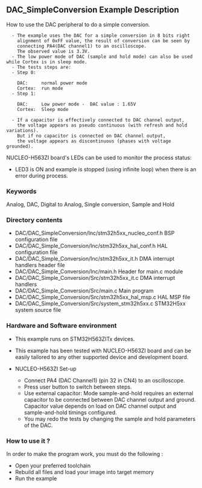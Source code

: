 ## <b>DAC_SimpleConversion Example Description</b>

How to use the DAC peripheral to do a simple conversion.

      - The example uses the DAC for a simple conversion in 8 bits right
        alignment of 0xFF value, the result of conversion can be seen by
        connecting PA4(DAC channel1) to an oscilloscope.
        The observed value is 3.3V.
      - The low power mode of DAC (sample and hold mode) can also be used while Cortex is in sleep mode.
      - The tests steps are:
      - Step 0:

        DAC:     normal power mode
        Cortex:  run mode
      - Step 1:

        DAC:     Low power mode -  DAC value : 1.65V 
        Cortex:  Sleep mode
        
      - If a capacitor is effectively connected to DAC channel output,
        the voltage appears as pseudo continuous (with refresh and hold variations).
        But if no capacitor is connected on DAC channel output,
        the voltage appears as discontinuous (phases with voltage grounded).

NUCLEO-H563ZI board's LEDs can be used to monitor the process status:

  - LED3 is ON and example is stopped (using infinite loop) when there is an error during process.

### <b>Keywords</b>

Analog, DAC, Digital to Analog, Single conversion, Sample and Hold

### <b>Directory contents</b>

  - DAC/DAC_SimpleConversion/Inc/stm32h5xx_nucleo_conf.h  BSP configuration file
  - DAC/DAC_Simple_Conversion/Inc/stm32h5xx_hal_conf.h    HAL configuration file
  - DAC/DAC_Simple_Conversion/Inc/stm32h5xx_it.h          DMA interrupt handlers header file
  - DAC/DAC_Simple_Conversion/Inc/main.h                  Header for main.c module  
  - DAC/DAC_Simple_Conversion/Src/stm32h5xx_it.c          DMA interrupt handlers
  - DAC/DAC_Simple_Conversion/Src/main.c                  Main program
  - DAC/DAC_Simple_Conversion/Src/stm32h5xx_hal_msp.c     HAL MSP file
  - DAC/DAC_Simple_Conversion/Src/system_stm32h5xx.c      STM32H5xx system source file

### <b>Hardware and Software environment</b>

  - This example runs on STM32H563ZITx devices.

  - This example has been tested with NUCLEO-H563ZI board and can be
    easily tailored to any other supported device and development board.

  - NUCLEO-H563ZI Set-up

      - Connect PA4 (DAC Channel1) (pin 32 in CN4) to an oscilloscope.
      - Press user button to switch between steps.
      - Use external capacitor: Mode sample-and-hold requires an external 
        capacitor to be connected between DAC channel output and ground.
        Capacitor value depends on load on DAC channel output and 
        sample-and-hold timings configured.
      - You may redo the tests by changing the sample and hold parameters 
        of the DAC.
        
      

### <b>How to use it ?</b>

In order to make the program work, you must do the following :

 - Open your preferred toolchain 
 - Rebuild all files and load your image into target memory
 - Run the example
